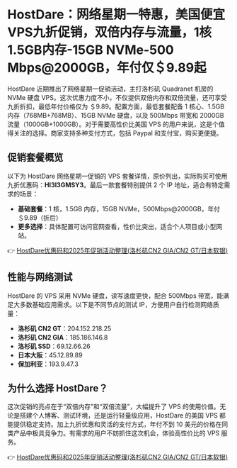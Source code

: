 # HostDare：网络星期一特惠，美国便宜VPS九折促销，双倍内存与流量，1核1.5GB内存-15GB NVMe-500 Mbps@2000GB，年付仅＄9.89起

HostDare 近期推出了网络星期一促销活动，主打洛杉矶 Quadranet 机房的 NVMe 硬盘 VPS。这次优惠力度不小，不仅提供双倍内存和双倍流量，还可享受九折折扣，最低年付价格仅为 ＄9.89。配置方面，最低套餐配备 1 核心、1.5GB 内存（768MB+768MB）、15GB NVMe 硬盘，以及 500Mbps 带宽和 2000GB 流量（1000GB+1000GB）。对于需要高性价比美国 VPS 的用户来说，这是个值得关注的选择。商家支持多种支付方式，包括 Paypal 和支付宝，购买更便捷。

## 促销套餐概览

以下为 HostDare 网络星期一促销的 VPS 套餐详情，原价列出，实际购买可使用九折优惠码：**HI3I3GMSY3**。最后一款套餐特别提供 2 个 IP 地址，适合有特定需求的场景：

- **基础套餐**：1 核，1.5GB 内存，15GB NVMe，500Mbps@2000GB，年付 ＄9.89（折后）
- **更多选择**：具体配置可访问官网查看，性价比突出，适合个人项目或小型网站。

👉 [HostDare优惠码和2025年促销活动整理(洛杉矶CN2 GIA/CN2 GT/日本软银)](https://bit.ly/hostdare)

## 性能与网络测试

HostDare 的 VPS 采用 NVMe 硬盘，读写速度更快，配合 500Mbps 带宽，能满足大多数基础应用需求。以下是不同节点的测试 IP，方便用户自行检测网络质量：

- **洛杉矶 CN2 GT**：204.152.218.25  
- **洛杉矶 CN2 GIA**：185.186.146.8  
- **洛杉矶 SSD**：69.12.66.26  
- **日本大阪**：45.12.89.89  
- **保加利亚**：193.9.47.3  

## 为什么选择 HostDare？

这次促销的亮点在于“双倍内存”和“双倍流量”，大幅提升了 VPS 的使用价值。无论是搭建个人博客、测试环境，还是运行轻量级应用，HostDare 的美国 VPS 都能提供稳定支持。加上九折优惠和灵活的支付方式，年付不到 10 美元的价格在同类产品中极具竞争力。有需求的用户不妨抓住这次机会，体验高性价比的 VPS 服务。

👉 [HostDare优惠码和2025年促销活动整理(洛杉矶CN2 GIA/CN2 GT/日本软银)](https://bit.ly/hostdare)